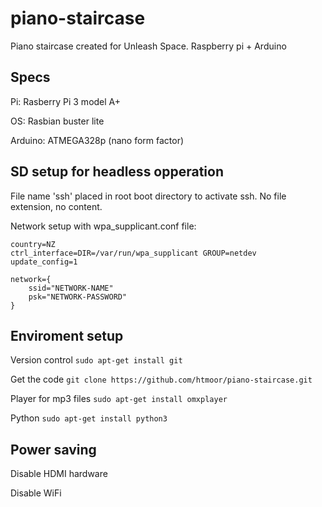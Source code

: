 # piano-staircase
Piano staircase created for Unleash Space. Raspberry pi + Arduino

## Specs
Pi: Rasberry Pi 3 model A+

OS: Rasbian buster lite

Arduino: ATMEGA328p (nano form factor)


## SD setup for headless opperation
File name 'ssh' placed in root boot directory to activate ssh. No file extension, no content.

Network setup with wpa_supplicant.conf file:
```
country=NZ
ctrl_interface=DIR=/var/run/wpa_supplicant GROUP=netdev
update_config=1

network={
    ssid="NETWORK-NAME"
    psk="NETWORK-PASSWORD"
}
```

## Enviroment setup
Version control
```sudo apt-get install git```

Get the code
```git clone https://github.com/htmoor/piano-staircase.git```

Player for mp3 files
```sudo apt-get install omxplayer```

Python
```sudo apt-get install python3```



## Power saving

Disable HDMI hardware

Disable WiFi
